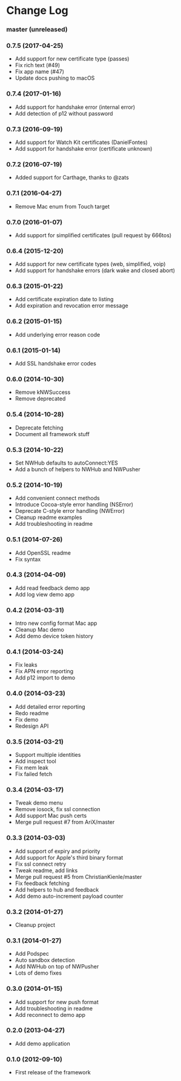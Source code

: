 Change Log
==========

### master (unreleased)

### 0.7.5 (2017-04-25)

* Add support for new certificate type (passes)
* Fix rich text (#49)
* Fix app name (#47)
* Update docs pushing to macOS

### 0.7.4 (2017-01-16)

* Add support for handshake error (internal error)
* Add detection of p12 without password

### 0.7.3 (2016-09-19)

* Add support for Watch Kit certificates (DanielFontes)
* Add support for handshake error (certificate unknown)

### 0.7.2 (2016-07-19)

* Added support for Carthage, thanks to @zats

### 0.7.1 (2016-04-27)

* Remove Mac enum from Touch target

### 0.7.0 (2016-01-07)

* Add support for simplified certificates (pull request by 666tos)

### 0.6.4 (2015-12-20)

* Add support for new certificate types (web, simplified, voip)
* Add support for handshake errors (dark wake and closed abort)

### 0.6.3 (2015-01-22)

* Add certificate expiration date to listing
* Add expiration and revocation error message

### 0.6.2 (2015-01-15)

* Add underlying error reason code

### 0.6.1 (2015-01-14)

* Add SSL handshake error codes

### 0.6.0 (2014-10-30)

* Remove kNWSuccess
* Remove deprecated

### 0.5.4 (2014-10-28)

* Deprecate fetching
* Document all framework stuff

### 0.5.3 (2014-10-22)

* Set NWHub defaults to autoConnect:YES
* Add a bunch of helpers to NWHub and NWPusher

### 0.5.2 (2014-10-19)

* Add convenient connect methods
* Introduce Cocoa-style error handling (NSError)
* Deprecate C-style error handling (NWError)
* Cleanup readme examples
* Add troubleshooting in readme

### 0.5.1 (2014-07-26)

* Add OpenSSL readme
* Fix syntax

### 0.4.3 (2014-04-09)

* Add read feedback demo app
* Add log view demo app

### 0.4.2 (2014-03-31)

* Intro new config format Mac app
* Cleanup Mac demo
* Add demo device token history

### 0.4.1 (2014-03-24)

* Fix leaks
* Fix APN error reporting
* Add p12 import to demo

### 0.4.0 (2014-03-23)

* Add detailed error reporting
* Redo readme
* Fix demo
* Redesign API

### 0.3.5 (2014-03-21)

* Support multiple identities
* Add inspect tool
* Fix mem leak
* Fix failed fetch

### 0.3.4 (2014-03-17)

* Tweak demo menu
* Remove iosock, fix ssl connection
* Add support Mac push certs
* Merge pull request #7 from AriX/master

### 0.3.3 (2014-03-03)

* Add support of expiry and priority
* Add support for Apple's third binary format
* Fix ssl connect retry
* Tweak readme, add links
* Merge pull request #5 from ChristianKienle/master
* Fix feedback fetching
* Add helpers to hub and feedback
* Add demo auto-increment payload counter

### 0.3.2 (2014-01-27)

* Cleanup project

### 0.3.1 (2014-01-27)

* Add Podspec
* Auto sandbox detection
* Add NWHub on top of NWPusher
* Lots of demo fixes

### 0.3.0 (2014-01-15)

* Add support for new push format
* Add troubleshooting in readme
* Add reconnect to demo app

### 0.2.0 (2013-04-27)

* Add demo application

### 0.1.0 (2012-09-10)

* First release of the framework
